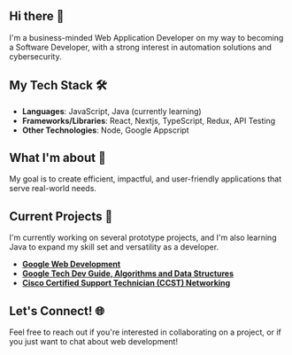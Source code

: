 ## Hi there 👋

I'm a business-minded Web Application Developer on my way to becoming a Software Developer, with a strong interest in automation solutions and cybersecurity.

## My Tech Stack 🛠️

- **Languages**: JavaScript, Java (currently learning)
- **Frameworks/Libraries**: React, Nextjs, TypeScript, Redux, API Testing
- **Other Technologies**: Node, Google Appscript

## What I'm about 🌱

My goal is to create efficient, impactful, and user-friendly applications that serve real-world needs.

## Current Projects 🚀

I'm currently working on several prototype projects, and I'm also learning Java to expand my skill set and versatility as a developer.

- **[Google Web Development](https://web.dev/learn)**
- **[Google Tech Dev Guide, Algorithms and Data Structures](https://techdevguide.withgoogle.com/paths/data-structures-and-algorithms/)**
- **[Cisco Certified Support Technician (CCST) Networking](https://skillsforall.com/resources/ccst-networking?courseLang=en-US)**

## Let's Connect! 🌐

Feel free to reach out if you're interested in collaborating on a project, or if you just want to chat about web development!

<!--
**AIcoding-girl/AIcoding-girl** is a ✨ _special_ ✨ repository because its `README.md` (this file) appears on your GitHub profile.

Here are some ideas to get you started:

- 🔭 I’m currently working on ...
- 🌱 I’m currently learning ...
- 👯 I’m looking to collaborate on ...
- 🤔 I’m looking for help with ...
- 💬 Ask me about ...
- 📫 How to reach me: ...
- 😄 Pronouns: ...
- ⚡ Fun fact: ...
-->
